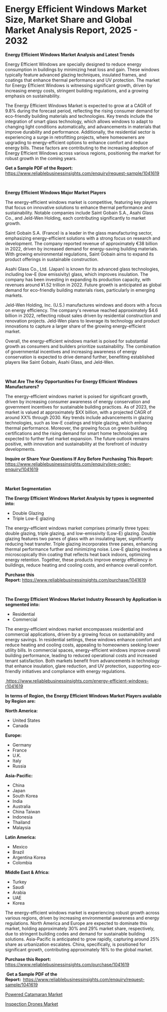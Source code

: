 <p><h1>Energy Efficient Windows Market Size, Market Share and Global Market Analysis Report, 2025 - 2032</h1></p><p><strong>Energy Efficient Windows Market Analysis and Latest Trends</strong></p>
<p><p>Energy Efficient Windows are specially designed to reduce energy consumption in buildings by minimizing heat loss and gain. These windows typically feature advanced glazing techniques, insulated frames, and coatings that enhance thermal performance and UV protection. The market for Energy Efficient Windows is witnessing significant growth, driven by increasing energy costs, stringent building regulations, and a growing emphasis on sustainability. </p><p>The Energy Efficient Windows Market is expected to grow at a CAGR of 9.8% during the forecast period, reflecting the rising consumer demand for eco-friendly building materials and technologies. Key trends include the integration of smart glass technology, which allows windows to adapt to changing light conditions automatically, and advancements in materials that improve durability and performance. Additionally, the residential sector is experiencing a surge in retrofitting projects, where homeowners are upgrading to energy-efficient options to enhance comfort and reduce energy bills. These factors are contributing to the increasing adoption of Energy Efficient Windows across various regions, positioning the market for robust growth in the coming years.</p></p>
<p><strong>Get a Sample PDF of the Report:&nbsp;</strong> <a href="https://www.reliablebusinessinsights.com/enquiry/request-sample/1041619?utm_campaign=1117&utm_medium=2&utm_source=Github&utm_content=ia&utm_term=16022025&utm_id=energy-efficient-windows">https://www.reliablebusinessinsights.com/enquiry/request-sample/1041619</a></p>
<p>&nbsp;</p>
<p><strong>Energy Efficient Windows Major Market Players</strong></p>
<p><p>The energy-efficient windows market is competitive, featuring key players that focus on innovative solutions to enhance thermal performance and sustainability. Notable companies include Saint Gobain S.A., Asahi Glass Co., and Jeld-Wen Holding, each contributing significantly to market growth.</p><p>Saint Gobain S.A. (France) is a leader in the glass manufacturing sector, emphasizing energy-efficient solutions with a strong focus on research and development. The company reported revenue of approximately €38 billion in 2022, driven by increased demand for energy-saving building materials. With growing environmental regulations, Saint Gobain aims to expand its product offerings in sustainable construction.</p><p>Asahi Glass Co., Ltd. (Japan) is known for its advanced glass technologies, including low-E (low emissivity) glass, which improves insulation. The company has been investing in expanding its production capacity, with revenues around ¥1.52 trillion in 2022. Future growth is anticipated as global demand for eco-friendly building materials rises, particularly in emerging markets.</p><p>Jeld-Wen Holding, Inc. (U.S.) manufactures windows and doors with a focus on energy efficiency. The company's revenue reached approximately $4.6 billion in 2022, reflecting robust sales driven by residential construction and renovation projects. Jeld-Wen plans to leverage its technology and product innovations to capture a larger share of the growing energy-efficient market.</p><p>Overall, the energy-efficient windows market is poised for substantial growth as consumers and builders prioritize sustainability. The combination of governmental incentives and increasing awareness of energy conservation is expected to drive demand further, benefiting established players like Saint Gobain, Asahi Glass, and Jeld-Wen.</p></p>
<p>&nbsp;</p>
<p><strong>What Are The Key Opportunities For Energy Efficient Windows Manufacturers?</strong></p>
<p><p>The energy-efficient windows market is poised for significant growth, driven by increasing consumer awareness of energy conservation and government incentives for sustainable building practices. As of 2023, the market is valued at approximately $XX billion, with a projected CAGR of around XX% through 2030. Key trends include advancements in glazing technologies, such as low-E coatings and triple glazing, which enhance thermal performance. Moreover, the growing focus on green building certifications and the rising demand for smart home technologies are expected to further fuel market expansion. The future outlook remains positive, with innovation and sustainability at the forefront of industry developments.</p></p>
<p><strong>Inquire or Share Your Questions If Any Before Purchasing This Report:</strong> <a href="https://www.reliablebusinessinsights.com/enquiry/pre-order-enquiry/1041619?utm_campaign=1117&utm_medium=2&utm_source=Github&utm_content=ia&utm_term=16022025&utm_id=energy-efficient-windows">https://www.reliablebusinessinsights.com/enquiry/pre-order-enquiry/1041619</a></p>
<p>&nbsp;</p>
<p><strong>Market Segmentation</strong></p>
<p><strong>The Energy Efficient Windows Market Analysis by types is segmented into:</strong></p>
<p><ul><li>Double Glazing</li><li>Triple Low-E glazing</li></ul></p>
<p><p>The energy-efficient windows market comprises primarily three types: double glazing, triple glazing, and low-emissivity (Low-E) glazing. Double glazing features two panes of glass with an insulating layer, significantly reducing heat transfer. Triple glazing incorporates three panes, enhancing thermal performance further and minimizing noise. Low-E glazing involves a microscopically thin coating that reflects heat back indoors, optimizing energy retention. Together, these products improve energy efficiency in buildings, reduce heating and cooling costs, and enhance overall comfort.</p></p>
<p><strong>Purchase this Report:&nbsp;</strong><a href="https://www.reliablebusinessinsights.com/purchase/1041619?utm_campaign=1117&utm_medium=2&utm_source=Github&utm_content=ia&utm_term=16022025&utm_id=energy-efficient-windows">https://www.reliablebusinessinsights.com/purchase/1041619</a></p>
<p>&nbsp;</p>
<p><strong>The Energy Efficient Windows Market Industry Research by Application is segmented into:</strong></p>
<p><ul><li>Residential</li><li>Commercial</li></ul></p>
<p><p>The energy-efficient windows market encompasses residential and commercial applications, driven by a growing focus on sustainability and energy savings. In residential settings, these windows enhance comfort and reduce heating and cooling costs, appealing to homeowners seeking lower utility bills. In commercial spaces, energy-efficient windows improve overall building performance, leading to reduced operational costs and increased tenant satisfaction. Both markets benefit from advancements in technology that enhance insulation, glare reduction, and UV protection, supporting eco-friendly initiatives and compliance with energy regulations.</p></p>
<p><a href="https://www.reliablebusinessinsights.com/energy-efficient-windows-r1041619?utm_campaign=1117&utm_medium=2&utm_source=Github&utm_content=ia&utm_term=16022025&utm_id=energy-efficient-windows">&nbsp;https://www.reliablebusinessinsights.com/energy-efficient-windows-r1041619</a></p>
<p><strong>In terms of Region, the Energy Efficient Windows Market Players available by Region are:</strong></p>
<p>
    <p> <strong> North America: </strong>
        <ul>
            <li>United States</li>
            <li>Canada</li>
        </ul>
        </p> 
    <p> <strong> Europe: </strong>
        <ul>
            <li>Germany</li>
            <li>France</li>
            <li>U.K.</li>
            <li>Italy</li>
            <li>Russia</li>
        </ul>
        </p> 
    <p> <strong> Asia-Pacific: </strong>
        <ul>
            <li>China</li>
            <li>Japan</li>
            <li>South Korea</li>
            <li>India</li>
            <li>Australia</li>
            <li>China Taiwan</li>
            <li>Indonesia</li>
            <li>Thailand</li>
            <li>Malaysia</li>
        </ul>
        </p> 
    <p> <strong> Latin America: </strong>
        <ul>
            <li>Mexico</li>
            <li>Brazil</li>
            <li>Argentina Korea</li>
            <li>Colombia</li>
        </ul>
        </p> 
    <p> <strong> Middle East & Africa: </strong>
        <ul>
            <li>Turkey</li>
            <li>Saudi</li>
            <li>Arabia</li>
            <li>UAE</li>
            <li>Korea</li>
        </ul>
    </p>
    </p>
<p><p>The energy-efficient windows market is experiencing robust growth across various regions, driven by increasing environmental awareness and energy regulations. North America and Europe are expected to dominate this market, holding approximately 30% and 29% market share, respectively, due to stringent building codes and demand for sustainable building solutions. Asia-Pacific is anticipated to grow rapidly, capturing around 25% share as urbanization escalates. China, specifically, is positioned for significant growth, contributing approximately 16% to the global market.</p></p>
<p><strong>Purchase this Report: </strong><a href="https://www.reliablebusinessinsights.com/purchase/1041619?utm_campaign=1117&utm_medium=2&utm_source=Github&utm_content=ia&utm_term=16022025&utm_id=energy-efficient-windows">https://www.reliablebusinessinsights.com/purchase/1041619</a></p>
<p>&nbsp;<strong>Get a Sample PDF of the Report:&nbsp;&nbsp;</strong><a href="https://www.reliablebusinessinsights.com/enquiry/request-sample/1041619?utm_campaign=1117&utm_medium=2&utm_source=Github&utm_content=ia&utm_term=16022025&utm_id=energy-efficient-windows">https://www.reliablebusinessinsights.com/enquiry/request-sample/1041619</a></p>
<p><strong></strong></p>
<p><p><a href="https://github.com/rotencohen7j/Market-Research-Report-List-1/blob/main/powered-catamaran-market.md?utm_campaign=1117&utm_medium=2&utm_source=Github&utm_content=ia&utm_term=16022025&utm_id=energy-efficient-windows">Powered Catamaran Market</a></p><p><a href="https://github.com/indrystar/Market-Research-Report-List-5/blob/main/inspection-drones-market.md?utm_campaign=1117&utm_medium=2&utm_source=Github&utm_content=ia&utm_term=16022025&utm_id=energy-efficient-windows">Inspection Drones Market</a></p></p>